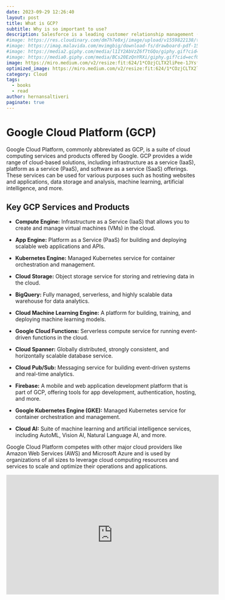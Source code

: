 ```yaml
---
date: 2023-09-29 12:26:40
layout: post
title: What is GCP?
subtitle: Why is so important to use?
description: Salesforce is a leading customer relationship management (CRM) platform and cloud computing company... 
#image: https://res.cloudinary.com/dm7h7e8xj/image/upload/v1559822138/theme9_v273a9.jpg
#image: https://imag.malavida.com/mvimgbig/download-fs/drawboard-pdf-15322-5.jpg
#image: https://media2.giphy.com/media/l1IY2AbVzZ6f7tGQo/giphy.gif?cid=ecf05e47c46f4c993306fa86540461d15f358257b387d43f&rid=giphy.gif
#image: https://media0.giphy.com/media/BCs20EzQnYRXi/giphy.gif?cid=ecf05e47f232b1b79d83818de57145545e1c0893e38473eb&rid=giphy.gif
image: https://miro.medium.com/v2/resize:fit:624/1*COzjCLTX2liPee-1JYsf_w.png
optimized_image: https://miro.medium.com/v2/resize:fit:624/1*COzjCLTX2liPee-1JYsf_w.png
category: Cloud
tags:
  - books
  - read
author: hernansaltiveri
paginate: true
---
```




# Google Cloud Platform (GCP)

Google Cloud Platform, commonly abbreviated as GCP, is a suite of cloud computing services and products offered by Google. GCP provides a wide range of cloud-based solutions, including infrastructure as a service (IaaS), platform as a service (PaaS), and software as a service (SaaS) offerings. These services can be used for various purposes such as hosting websites and applications, data storage and analysis, machine learning, artificial intelligence, and more.

## Key GCP Services and Products

- **Compute Engine:** Infrastructure as a Service (IaaS) that allows you to create and manage virtual machines (VMs) in the cloud.

- **App Engine:** Platform as a Service (PaaS) for building and deploying scalable web applications and APIs.

- **Kubernetes Engine:** Managed Kubernetes service for container orchestration and management.

- **Cloud Storage:** Object storage service for storing and retrieving data in the cloud.

- **BigQuery:** Fully managed, serverless, and highly scalable data warehouse for data analytics.

- **Cloud Machine Learning Engine:** A platform for building, training, and deploying machine learning models.

- **Google Cloud Functions:** Serverless compute service for running event-driven functions in the cloud.

- **Cloud Spanner:** Globally distributed, strongly consistent, and horizontally scalable database service.

- **Cloud Pub/Sub:** Messaging service for building event-driven systems and real-time analytics.

- **Firebase:** A mobile and web application development platform that is part of GCP, offering tools for app development, authentication, hosting, and more.

- **Google Kubernetes Engine (GKE):** Managed Kubernetes service for container orchestration and management.

- **Cloud AI:** Suite of machine learning and artificial intelligence services, including AutoML, Vision AI, Natural Language AI, and more.

Google Cloud Platform competes with other major cloud providers like Amazon Web Services (AWS) and Microsoft Azure and is used by organizations of all sizes to leverage cloud computing resources and services to scale and optimize their operations and applications.


<iframe width="560" height="315" src="https://www.youtube.com/embed/kzKFuHk8ovk?si=qm67PmolOCFLdpF7" title="YouTube video player" frameborder="0" allow="accelerometer; autoplay; clipboard-write; encrypted-media; gyroscope; picture-in-picture; web-share" allowfullscreen></iframe>
